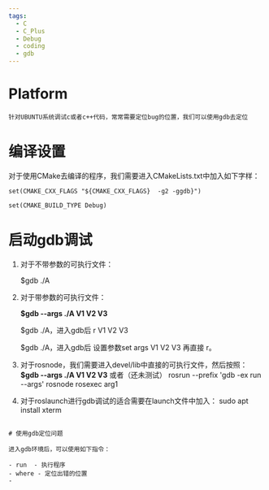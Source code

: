 ```yaml
---
tags:
  - C
  - C_Plus
  - Debug
  - coding
  - gdb
---
```

# Platform

	针对UBUNTU系统调试c或者c++代码，常常需要定位bug的位置，我们可以使用gdb去定位

# 编译设置

对于使用CMake去编译的程序，我们需要进入CMakeLists.txt中加入如下字样：

```
set(CMAKE_CXX_FLAGS "${CMAKE_CXX_FLAGS}  -g2 -ggdb}")

set(CMAKE_BUILD_TYPE Debug)
```

# 启动gdb调试

1. 对于不带参数的可执行文件：

	$gdb ./A

2. 对于带参数的可执行文件：

	**$gdb --args ./A V1 V2 V3**

	$gdb ./A，进入gdb后 r V1 V2 V3

	$gdb ./A，进入gdb后 设置参数set args V1 V2 V3 再直接 r。


3. 对于rosnode，我们需要进入devel/lib中直接的可执行文件，然后按照：
	**$gdb --args ./A V1 V2 V3**
	或者（还未测试）
	 rosrun --prefix 'gdb -ex run --args'  rosnode rosexec arg1
4. 对于roslaunch进行gdb调试的适合需要在launch文件中加入：
		sudo apt install xterm
	```xml
  <node pkg="your_package" type="your_node" name="your_node" output="screen" launch-prefix="xterm -e gdb --args" />

```
# 使用gdb定位问题

进入gdb环境后，可以使用如下指令：

- run  - 执行程序
- where - 定位出错的位置
-
